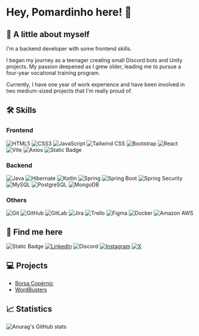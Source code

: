 # Hey, Pomardinho here! 👋
## 👤 A little about myself
I'm a backend developer with some frontend skills.

I began my journey as a teenager creating small Discord bots and Unity projects. My passion deepened as I grew older, leading me to pursue a four-year vocational training program.

Currently, I have one year of work experience and have been involved in two medium-sized projects that I'm really proud of.

## 🛠 Skills
### Frontend
![HTML5](https://img.shields.io/badge/HTML5-F16524?style=for-the-badge&logo=html5&logoColor=white&labelColor=0A0A0A)
![CSS3](https://img.shields.io/badge/CSS3-2465F1?style=for-the-badge&logo=css3&logoColor=white&labelColor=0A0A0A)
![JavaScript](https://img.shields.io/badge/JavaScript-F7E018?style=for-the-badge&logo=javascript&logoColor=white&labelColor=0A0A0A)
![Tailwind CSS](https://img.shields.io/badge/Tailwind%20CSS-38BDF8?style=for-the-badge&logo=tailwindcss&logoColor=white&labelColor=0A0A0A)
![Bootstrap](https://img.shields.io/badge/Bootstrap-6F2CF4?style=for-the-badge&logo=bootstrap&logoColor=white&labelColor=0A0A0A)
![React](https://img.shields.io/badge/React-149ECA?style=for-the-badge&logo=react&logoColor=white&labelColor=0A0A0A)
![Vite](https://img.shields.io/badge/Vite-747BFF?style=for-the-badge&logo=vite&logoColor=white&labelColor=0A0A0A)
![Axios](https://img.shields.io/badge/Axios-671DDF?style=for-the-badge&logo=axios&logoColor=white&labelColor=0A0A0A)
![Static Badge](https://img.shields.io/badge/Node.js-5FA04E?style=for-the-badge&logo=node.js&logoColor=white&labelColor=0A0A0A)

### Backend
![Java](https://img.shields.io/badge/Java-5283A2?style=for-the-badge&logo=openjdk&logoColor=white&labelColor=0A0A0A)
![Hibernate](https://img.shields.io/badge/Hibernate-BDAF7A?style=for-the-badge&logo=hibernate&logoColor=white&labelColor=0A0A0A)
![Kotlin](https://img.shields.io/badge/Kotlin-7F52FF?style=for-the-badge&logo=kotlin&logoColor=white&labelColor=0A0A0A)
![Spring](https://img.shields.io/badge/Spring-72B545?style=for-the-badge&logo=spring&logoColor=white&labelColor=0A0A0A)
![Spring Boot](https://img.shields.io/badge/Spring%20Boot-72B545?style=for-the-badge&logo=springboot&logoColor=white&labelColor=0A0A0A)
![Spring Security](https://img.shields.io/badge/Spring%20Security-72B545?style=for-the-badge&logo=springsecurity&logoColor=white&labelColor=0A0A0A)
![MySQL](https://img.shields.io/badge/MySQL-08668F?style=for-the-badge&logo=mysql&logoColor=white&labelColor=0A0A0A)
![PostgreSQL](https://img.shields.io/badge/PostgreSQL-366594?style=for-the-badge&logo=postgresql&logoColor=white&labelColor=0A0A0A)
![MongoDB](https://img.shields.io/badge/MongoDB-17AD55?style=for-the-badge&logo=mongodb&logoColor=white&labelColor=0A0A0A)

### Others
![Git](https://img.shields.io/badge/Git-F05639?style=for-the-badge&logo=git&logoColor=white&labelColor=0A0A0A)
![GitHub](https://img.shields.io/badge/GitHub-111111?style=for-the-badge&logo=github&logoColor=white&labelColor=0A0A0A)
![GitLab](https://img.shields.io/badge/GitLab-E34930?style=for-the-badge&logo=gitlab&logoColor=white&labelColor=0A0A0A)
![Jira](https://img.shields.io/badge/Jira-2D88FF?style=for-the-badge&logo=jira&logoColor=white&labelColor=0A0A0A)
![Trello](https://img.shields.io/badge/Trello-2D88FF?style=for-the-badge&logo=trello&logoColor=white&labelColor=0A0A0A)
![Figma](https://img.shields.io/badge/Figma-5551FF?style=for-the-badge&logo=figma&logoColor=white&labelColor=0A0A0A)
![Docker](https://img.shields.io/badge/Docker-1D63ED?style=for-the-badge&logo=docker&logoColor=white&labelColor=0A0A0A)
![Amazon AWS](https://img.shields.io/badge/Amazon%20AWS-2C3644?style=for-the-badge&logo=amazonaws&logoColor=white&labelColor=0A0A0A)
## 🔗 Find me here
![Static Badge](https://img.shields.io/badge/My%20portfolio-FF6265?style=for-the-badge&logo=kofi&logoColor=white&labelColor=0A0A0A)
[![LinkedIn](https://img.shields.io/badge/Jan%20Pomar%20Serra-1469C7?style=for-the-badge&logo=linkedin&logoColor=white&labelColor=0A0A0A)](https://www.linkedin.com/in/jan-pomar-serra/)
![Discord](https://img.shields.io/badge/%40pomardinho-5865F2?style=for-the-badge&logo=discord&logoColor=white&labelColor=0A0A0A)
[![Instagram](https://img.shields.io/badge/%40janpose_04-FF08AB?style=for-the-badge&logo=instagram&logoColor=white&labelColor=0A0A0A)](https://www.instagram.com/janpose_04/)
[![X](https://img.shields.io/badge/%40Pomardinho-080808?style=for-the-badge&logo=x&logoColor=white&labelColor=0A0A0A)](https://twitter.com/Pomardinho)

## 💻 Projects
- [Borsa Copèrnic](https://gitlab.com/abp_proyect_copernicjobs/copernicjobs)
- [WordBusters](https://github.com/Pomardinho/wordbusters)
## 📈 Statistics
![Anurag's GitHub stats](https://github-readme-stats.vercel.app/api?username=Pomardinho&show_icons=true&rank_icon=github&theme=tokyonight)
<!-- ![Top Langs](https://github-readme-stats.vercel.app/api/top-langs/?username=Pomardinho&size_weight=0.5&count_weight=0.5&layout=compact&theme=tokyonight) -->

<!-- https://github.com/anuraghazra/github-readme-stats -->
